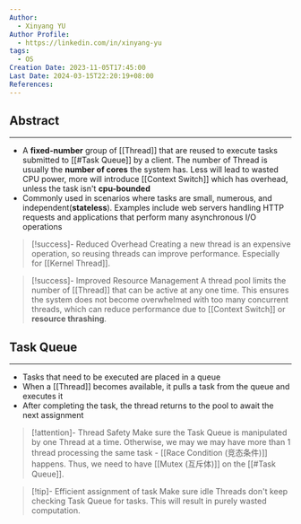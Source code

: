 ```yaml
---
Author:
  - Xinyang YU
Author Profile:
  - https://linkedin.com/in/xinyang-yu
tags:
  - OS
Creation Date: 2023-11-05T17:45:00
Last Date: 2024-03-15T22:20:19+08:00
References: 
---
```

## Abstract
---
- A **fixed-number** group of [[Thread]] that are reused to execute tasks submitted to [[#Task Queue]] by a client. The number of Thread is usually the **number of cores** the system has. Less will lead to wasted CPU power, more will introduce [[Context Switch]] which has overhead, unless the task isn't **cpu-bounded**
- Commonly used in scenarios where tasks are small, numerous, and independent(**stateless**). Examples include web servers handling HTTP requests and applications that perform many asynchronous I/O operations

>[!success]- Reduced Overhead
> Creating a new thread is an expensive operation, so reusing threads can improve performance. Especially for [[Kernel Thread]].

>[!success]- Improved Resource Management
> A thread pool limits the number of [[Thread]] that can be active at any one time. This ensures the system does not become overwhelmed with too many concurrent threads, which can reduce performance due to [[Context Switch]] or **resource thrashing**.



## Task Queue
---
- Tasks that need to be executed are placed in a queue
- When a [[Thread]] becomes available, it pulls a task from the queue and executes it
- After completing the task, the thread returns to the pool to await the next assignment

>[!attention]- Thread Safety
> Make sure the Task Queue is manipulated by one Thread at a time. Otherwise, we may we may have more than 1 thread processing the same task - [[Race Condition (竞态条件)]] happens. Thus, we need to have [[Mutex (互斥体)]] on the [[#Task Queue]].

>[!tip]- Efficient assignment of task
> Make sure idle Threads don't keep checking Task Queue for tasks. This will result in purely wasted computation.